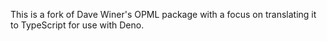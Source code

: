 
This is a fork of Dave Winer's OPML package with a focus on translating it to TypeScript for use with Deno.